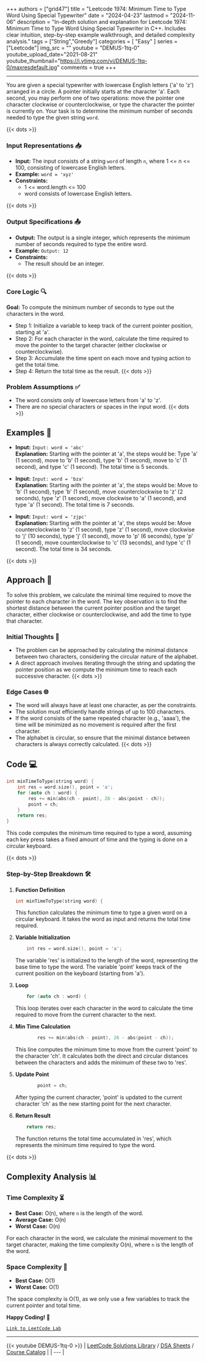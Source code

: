 
+++
authors = ["grid47"]
title = "Leetcode 1974: Minimum Time to Type Word Using Special Typewriter"
date = "2024-04-23"
lastmod = "2024-11-06"
description = "In-depth solution and explanation for Leetcode 1974: Minimum Time to Type Word Using Special Typewriter in C++. Includes clear intuition, step-by-step example walkthrough, and detailed complexity analysis."
tags = ["String","Greedy"]
categories = [
    "Easy"
]
series = ["Leetcode"]
img_src = ""
youtube = "DEMUS-1tq-0"
youtube_upload_date="2021-08-21"
youtube_thumbnail="https://i.ytimg.com/vi/DEMUS-1tq-0/maxresdefault.jpg"
comments = true
+++



---
You are given a special typewriter with lowercase English letters ('a' to 'z') arranged in a circle. A pointer initially starts at the character 'a'. Each second, you may perform one of two operations: move the pointer one character clockwise or counterclockwise, or type the character the pointer is currently on. Your task is to determine the minimum number of seconds needed to type the given string `word`.
<!--more-->
{{< dots >}}
### Input Representations 📥
- **Input:** The input consists of a string `word` of length `n`, where 1 <= n <= 100, consisting of lowercase English letters.
- **Example:** `word = 'xyz'`
- **Constraints:**
	- 1 <= word.length <= 100
	- word consists of lowercase English letters.

{{< dots >}}
### Output Specifications 📤
- **Output:** The output is a single integer, which represents the minimum number of seconds required to type the entire word.
- **Example:** `Output: 12`
- **Constraints:**
	- The result should be an integer.

{{< dots >}}
### Core Logic 🔍
**Goal:** To compute the minimum number of seconds to type out the characters in the word.

- Step 1: Initialize a variable to keep track of the current pointer position, starting at 'a'.
- Step 2: For each character in the word, calculate the time required to move the pointer to the target character (either clockwise or counterclockwise).
- Step 3: Accumulate the time spent on each move and typing action to get the total time.
- Step 4: Return the total time as the result.
{{< dots >}}
### Problem Assumptions ✅
- The word consists only of lowercase letters from 'a' to 'z'.
- There are no special characters or spaces in the input word.
{{< dots >}}
## Examples 🧩
- **Input:** `Input: word = 'abc'`  \
  **Explanation:** Starting with the pointer at 'a', the steps would be: Type 'a' (1 second), move to 'b' (1 second), type 'b' (1 second), move to 'c' (1 second), and type 'c' (1 second). The total time is 5 seconds.

- **Input:** `Input: word = 'bza'`  \
  **Explanation:** Starting with the pointer at 'a', the steps would be: Move to 'b' (1 second), type 'b' (1 second), move counterclockwise to 'z' (2 seconds), type 'z' (1 second), move clockwise to 'a' (1 second), and type 'a' (1 second). The total time is 7 seconds.

- **Input:** `Input: word = 'zjpc'`  \
  **Explanation:** Starting with the pointer at 'a', the steps would be: Move counterclockwise to 'z' (1 second), type 'z' (1 second), move clockwise to 'j' (10 seconds), type 'j' (1 second), move to 'p' (6 seconds), type 'p' (1 second), move counterclockwise to 'c' (13 seconds), and type 'c' (1 second). The total time is 34 seconds.

{{< dots >}}
## Approach 🚀
To solve this problem, we calculate the minimal time required to move the pointer to each character in the word. The key observation is to find the shortest distance between the current pointer position and the target character, either clockwise or counterclockwise, and add the time to type that character.

### Initial Thoughts 💭
- The problem can be approached by calculating the minimal distance between two characters, considering the circular nature of the alphabet.
- A direct approach involves iterating through the string and updating the pointer position as we compute the minimum time to reach each successive character.
{{< dots >}}
### Edge Cases 🌐
- The word will always have at least one character, as per the constraints.
- The solution must efficiently handle strings of up to 100 characters.
- If the word consists of the same repeated character (e.g., 'aaaa'), the time will be minimized as no movement is required after the first character.
- The alphabet is circular, so ensure that the minimal distance between characters is always correctly calculated.
{{< dots >}}
## Code 💻
```cpp
int minTimeToType(string word) {
    int res = word.size(), point = 'a';
    for (auto ch : word) {
        res += min(abs(ch - point), 26 - abs(point - ch));
        point = ch;
    }
    return res;
}
```

This code computes the minimum time required to type a word, assuming each key press takes a fixed amount of time and the typing is done on a circular keyboard.

{{< dots >}}
### Step-by-Step Breakdown 🛠️
1. **Function Definition**
	```cpp
	int minTimeToType(string word) {
	```
	This function calculates the minimum time to type a given word on a circular keyboard. It takes the word as input and returns the total time required.

2. **Variable Initialization**
	```cpp
	    int res = word.size(), point = 'a';
	```
	The variable 'res' is initialized to the length of the word, representing the base time to type the word. The variable 'point' keeps track of the current position on the keyboard (starting from 'a').

3. **Loop**
	```cpp
	    for (auto ch : word) {
	```
	This loop iterates over each character in the word to calculate the time required to move from the current character to the next.

4. **Min Time Calculation**
	```cpp
	        res += min(abs(ch - point), 26 - abs(point - ch));
	```
	This line computes the minimum time to move from the current 'point' to the character 'ch'. It calculates both the direct and circular distances between the characters and adds the minimum of these two to 'res'.

5. **Update Point**
	```cpp
	        point = ch;
	```
	After typing the current character, 'point' is updated to the current character 'ch' as the new starting point for the next character.

6. **Return Result**
	```cpp
	    return res;
	```
	The function returns the total time accumulated in 'res', which represents the minimum time required to type the word.

{{< dots >}}
## Complexity Analysis 📊
### Time Complexity ⏳
- **Best Case:** O(n), where `n` is the length of the word.
- **Average Case:** O(n)
- **Worst Case:** O(n)

For each character in the word, we calculate the minimal movement to the target character, making the time complexity O(n), where `n` is the length of the word.

### Space Complexity 💾
- **Best Case:** O(1)
- **Worst Case:** O(1)

The space complexity is O(1), as we only use a few variables to track the current pointer and total time.

**Happy Coding! 🎉**


[`Link to LeetCode Lab`](https://leetcode.com/problems/minimum-time-to-type-word-using-special-typewriter/description/)

---
{{< youtube DEMUS-1tq-0 >}}
| [LeetCode Solutions Library](https://grid47.xyz/leetcode/) / [DSA Sheets](https://grid47.xyz/sheets/) / [Course Catalog](https://grid47.xyz/courses/) |
| --- |
